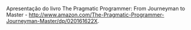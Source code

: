 Apresentação do livro The Pragmatic Programmer: From Journeyman to Master - http://www.amazon.com/The-Pragmatic-Programmer-Journeyman-Master/dp/020161622X.
